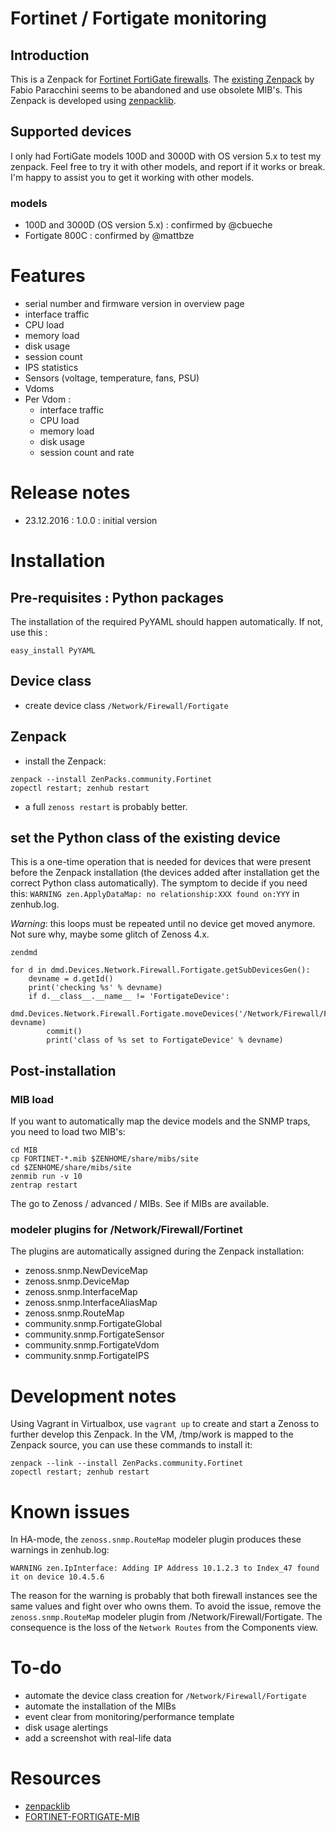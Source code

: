 # Fortinet / Fortigate monitoring

## Introduction

This is a Zenpack for [Fortinet FortiGate firewalls](https://www.fortinet.com/products/firewalls/firewall.html). The [existing Zenpack](http://wiki.zenoss.org/ZenPack:Fortigate_SNMP_Monitor) by Fabio Paracchini seems to be abandoned and use obsolete MIB's. This Zenpack is developed using [zenpacklib](https://zenpacklib.zenoss.com).

## Supported devices

I only had FortiGate models 100D and 3000D with OS version 5.x to test my zenpack. Feel free to try it with other models, and report if it works or break. I'm happy to assist you to get it working with other models.

### models

- 100D and 3000D (OS version 5.x) : confirmed by @cbueche
- Fortigate 800C : confirmed by @mattbze

# Features

- serial number and firmware version in overview page
- interface traffic
- CPU load
- memory load
- disk usage
- session count
- IPS statistics
- Sensors (voltage, temperature, fans, PSU)
- Vdoms
- Per Vdom :
    - interface traffic
    - CPU load
    - memory load
    - disk usage
    - session count and rate

# Release notes

- 23.12.2016 : 1.0.0 : initial version

# Installation

## Pre-requisites : Python packages

The installation of the required PyYAML should happen automatically. If not, use this :

```
easy_install PyYAML
```

## Device class

- create device class `/Network/Firewall/Fortigate`

## Zenpack

- install the Zenpack:

```
zenpack --install ZenPacks.community.Fortinet
zopectl restart; zenhub restart
```

- a full `zenoss restart` is probably better.

## set the Python class of the existing device

This is a one-time operation that is needed for devices that were present before the Zenpack installation (the devices added after installation get the correct Python class automatically). The symptom to decide if you need this: `WARNING zen.ApplyDataMap: no relationship:XXX found on:YYY` in zenhub.log.

*Warning*: this loops must be repeated until no device get moved anymore. Not sure why, maybe some glitch of Zenoss 4.x.

`zendmd`

```
for d in dmd.Devices.Network.Firewall.Fortigate.getSubDevicesGen():
    devname = d.getId()
    print('checking %s' % devname)
    if d.__class__.__name__ != 'FortigateDevice':
        dmd.Devices.Network.Firewall.Fortigate.moveDevices('/Network/Firewall/Fortigate', devname)
        commit()
        print('class of %s set to FortigateDevice' % devname)

```

## Post-installation

### MIB load

If you want to automatically map the device models and the SNMP traps, you need to load two MIB's:

```
cd MIB
cp FORTINET-*.mib $ZENHOME/share/mibs/site
cd $ZENHOME/share/mibs/site
zenmib run -v 10
zentrap restart
```

The go to Zenoss / advanced / MIBs. See if MIBs are available.

### modeler plugins for /Network/Firewall/Fortinet

The plugins are automatically assigned during the Zenpack installation:

- zenoss.snmp.NewDeviceMap
- zenoss.snmp.DeviceMap
- zenoss.snmp.InterfaceMap
- zenoss.snmp.InterfaceAliasMap
- zenoss.snmp.RouteMap
- community.snmp.FortigateGlobal
- community.snmp.FortigateSensor
- community.snmp.FortigateVdom
- community.snmp.FortigateIPS

# Development notes

Using Vagrant in Virtualbox, use `vagrant up` to create and start a Zenoss to further develop this Zenpack. In the VM, /tmp/work is mapped to the Zenpack source, you can use these commands to install it:

    zenpack --link --install ZenPacks.community.Fortinet
    zopectl restart; zenhub restart

# Known issues

In HA-mode, the `zenoss.snmp.RouteMap` modeler plugin produces these warnings in zenhub.log:

    WARNING zen.IpInterface: Adding IP Address 10.1.2.3 to Index_47 found it on device 10.4.5.6

The reason for the warning is probably that both firewall instances see the same values and fight over who owns them. To avoid the issue, remove the `zenoss.snmp.RouteMap` modeler plugin from /Network/Firewall/Fortigate. The consequence is the loss of the `Network Routes` from the Components view.

# To-do

- automate the device class creation for `/Network/Firewall/Fortigate`
- automate the installation of the MIBs
- event clear from monitoring/performance template
- disk usage alertings
- add a screenshot with real-life data

# Resources

- [zenpacklib](http://zenpacklib.zenoss.com/)
- [FORTINET-FORTIGATE-MIB](http://www.oidview.com/mibs/12356/FORTINET-FORTIGATE-MIB.html)
